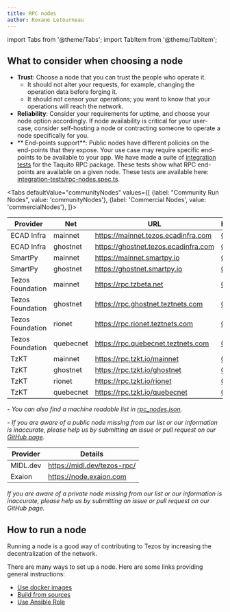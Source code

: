 ```yaml
---
title: RPC nodes
author: Roxane Letourneau
---
```

import Tabs from '@theme/Tabs';
import TabItem from '@theme/TabItem';

## What to consider when choosing a node

- **Trust**: Choose a node that you can trust the people who operate it.
    - It should not alter your requests, for example, changing the operation data before forging it.
    - It should not censor your operations; you want to know that your operations will reach the network.
- **Reliability**: Consider your requirements for uptime, and choose your node option accordingly. If node availability is critical for your user-case,  consider self-hosting a node or contracting someone to operate a node specifically for you.
- ** End-points support**: Public nodes have different policies on the end-points that they expose. Your use case may require specific end-points to be available to your app. We have made a suite of [integration tests](rpc_nodes_integration_test.md) for the Taquito RPC package. These tests show what RPC end-points are available on a given node. These tests are available here: [integration-tests/rpc-nodes.spec.ts](https://github.com/ecadlabs/taquito/blob/master/integration-tests/rpc-nodes.spec.ts).

<Tabs
defaultValue="communityNodes"
values={[
{label: "Community Run Nodes", value: 'communityNodes'},
{label: 'Commercial Nodes', value: 'commercialNodes'},
]}>
<TabItem value="communityNodes">

| Provider         | Net          | URL                                      | Header                                                                          |
|------------------|--------------|------------------------------------------|---------------------------------------------------------------------------------|
| ECAD Infra       | mainnet      | https://mainnet.tezos.ecadinfra.com      | [Check](https://mainnet.tezos.ecadinfra.com/chains/main/blocks/head/header) |
| ECAD Infra       | ghostnet     | https://ghostnet.tezos.ecadinfra.com     | [Check](https://ghostnet.tezos.ecadinfra.com/chains/main/blocks/head/header) |
| SmartPy          | mainnet      | https://mainnet.smartpy.io               | [Check](https://mainnet.smartpy.io/chains/main/blocks/head/header) |
| SmartPy          | ghostnet     | https://ghostnet.smartpy.io              | [Check](https://ghostnet.smartpy.io/chains/main/blocks/head/header) |
| Tezos Foundation | mainnet      | https://rpc.tzbeta.net                   | [Check](https://rpc.tzbeta.net/chains/main/blocks/head/header) |
| Tezos Foundation | ghostnet     | https://rpc.ghostnet.teztnets.com        | [Check](https://rpc.ghostnet.teztnets.com/chains/main/blocks/head/header) |
| Tezos Foundation | rionet       | https://rpc.rionet.teztnets.com          | [Check](https://rpc.rionet.teztnets.com/chains/main/blocks/head/header) |
| Tezos Foundation | quebecnet    | https://rpc.quebecnet.teztnets.com       | [Check](https://rpc.quebecnet.teztnets.com/chains/main/blocks/head/header) |
| TzKT             | mainnet      | https://rpc.tzkt.io/mainnet              | [Check](https://rpc.tzkt.io/mainnet/chains/main/blocks/head/header) |
| TzKT             | ghostnet     | https://rpc.tzkt.io/ghostnet             | [Check](https://rpc.tzkt.io/ghostnet/chains/main/blocks/head/header) |
| TzKT             | rionet       | https://rpc.tzkt.io/rionet               | [Check](https://rpc.tzkt.io/rionet/chains/main/blocks/head/header) |
| TzKT             | quebecnet    | https://rpc.tzkt.io/quebecnet            | [Check](https://rpc.tzkt.io/quebecnet/chains/main/blocks/head/header) |

<!-- when updating this table make sure to update the website/static/docs/rpc_nodes.json first and rerun example/convert-rpc-json-to-md.ts to replace the output table above -->
*- You can also find a machine readable list in [rpc_nodes.json](https://taquito.io/docs/rpc_nodes.json).*

*- If you are aware of a public node missing from our list or our information is inaccurate, please help us by submitting an issue or pull request on our [GitHub page](https://github.com/ecadlabs/taquito).*

</TabItem>
  <TabItem value="commercialNodes">

| Provider         |  Details                                    |
|------------------|---------------------------------------------|
| MIDL.dev         |  https://midl.dev/tezos-rpc/                |
| Exaion           |  https://node.exaion.com                    |

*If you are aware of a private node missing from our list or our information is inaccurate, please help us by submitting an issue or pull request on our GitHub page.*

  </TabItem>
</Tabs>

## How to run a node

Running a node is a good way of contributing to Tezos by increasing the decentralization of the network.

There are many ways to set up a node. Here are some links providing general instructions:

- [Use docker images](https://tezos.gitlab.io/introduction/howtoget.html#docker-images)
- [Build from sources](https://tezos.gitlab.io/introduction/howtoget.html#docker-images)
- [Use Ansible Role](https://github.com/ecadlabs/ansible-role-tezos-node/blob/master/README.md)
